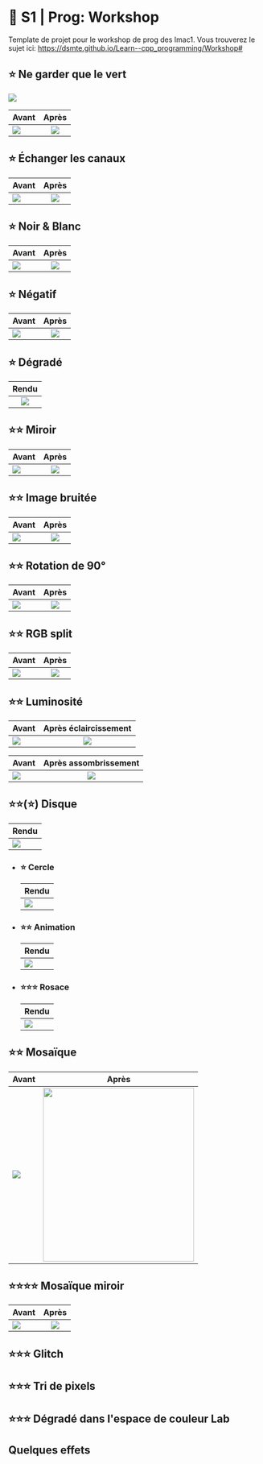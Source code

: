 # 🐣 S1 | Prog: Workshop

Template de projet pour le workshop de prog des Imac1. Vous trouverez le sujet ici: https://dsmte.github.io/Learn--cpp_programming/Workshop#

## ⭐ Ne garder que le vert

![](./output/keep_green_only.png)

| Avant                  |               Après               |
| ---------------------- | :-------------------------------: |
| ![](./images/logo.png) | ![](./output/keep_green_only.png) |

## ⭐ Échanger les canaux

| Avant                  |              Après              |
| ---------------------- | :-----------------------------: |
| ![](./images/logo.png) | ![](./output/channels_swap.png) |

## ⭐ Noir & Blanc

| Avant                  |               Après               |
| ---------------------- | :-------------------------------: |
| ![](./images/logo.png) | ![](./output/black_and_white.png) |

## ⭐ Négatif

| Avant                  |          Après           |
| ---------------------- | :----------------------: |
| ![](./images/logo.png) | ![](./output/invert.png) |

## ⭐ Dégradé

|              Rendu               |
| :------------------------------: |
| ![](./output/black_gradient.png) |

## ⭐⭐ Miroir

| Avant                  |          Après           |
| ---------------------- | :----------------------: |
| ![](./images/logo.png) | ![](./output/mirror.png) |

## ⭐⭐ Image bruitée

| Avant                  |          Après          |
| ---------------------- | :---------------------: |
| ![](./images/logo.png) | ![](./output/noise.png) |

## ⭐⭐ Rotation de 90°

| Avant                  |           Après            |
| ---------------------- | :------------------------: |
| ![](./images/logo.png) | ![](./output/rotate90.png) |

## ⭐⭐ RGB split

| Avant                  |            Après            |
| ---------------------- | :-------------------------: |
| ![](./images/logo.png) | ![](./output/rgb_split.png) |

## ⭐⭐ Luminosité

| Avant                   |   Après éclaircissement   |
| ----------------------- | :-----------------------: |
| ![](./images/photo.jpg) | ![](./output/lighten.jpg) |

| Avant                   |  Après assombrissement   |
| ----------------------- | :----------------------: |
| ![](./images/photo.jpg) | ![](./output/darken.jpg) |

## ⭐⭐(⭐) Disque

| Rendu                    |
| ------------------------ |
| ![](./output/circle.png) |

- ### ⭐ Cercle
  | Rendu                         |
  | ----------------------------- |
  | ![](./output/line_circle.png) |
- ### ⭐⭐ Animation
  | Rendu              |
  | ------------------ |
  | ![](./output/.png) |
- ### ⭐⭐⭐ Rosace
  | Rendu                    |
  | ------------------------ |
  | ![](./output/circle.png) |

## ⭐⭐ Mosaïque

| Avant                  |                          Après                           |
| ---------------------- | :------------------------------------------------------: |
| ![](./images/logo.png) | <img src="./output/mosaic.png" width="300" height="345"> |

## ⭐⭐⭐⭐ Mosaïque miroir

| Avant                  |              Après              |
| ---------------------- | :-----------------------------: |
| ![](./images/logo.png) | ![](./output/mirror_mosaic.png) |

## ⭐⭐⭐ Glitch

## ⭐⭐⭐ Tri de pixels

## ⭐⭐⭐ Dégradé dans l'espace de couleur Lab

## Quelques effets
